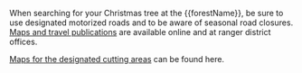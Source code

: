 When searching for your Christmas tree at the {{forestName}},
be sure to use designated motorized roads and to be aware of seasonal road closures.
[Maps and travel publications](https://www.fs.usda.gov/main/okawen/maps-pubs 'Okanogan-Wenatchee
    maps and publications')
are available online and at ranger district offices.

[Maps for the designated cutting areas](https://www.fs.usda.gov/detail/okawen/passes-permits/?cid=fsbdev3_053596) can be found here.
